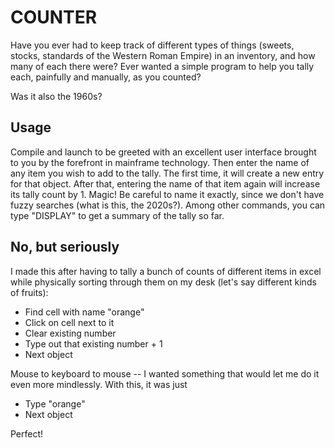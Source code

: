 # COUNTER
Have you ever had to keep track of different types of things (sweets, stocks, standards of the Western Roman Empire) in an inventory, and how many of each there were? Ever wanted a simple program to help you tally each, painfully and manually, as you counted?

Was it also the 1960s?

## Usage
Compile and launch to be greeted with an excellent user interface brought to you by the forefront in mainframe technology. Then enter the name of any item you wish to add to the tally. The first time, it will create a new entry for that object. After that, entering the name of that item again will increase its tally count by 1. Magic! Be careful to name it exactly, since we don't have fuzzy searches (what is this, the 2020s?). Among other commands, you can type "DISPLAY" to get a summary of the tally so far.

## No, but seriously
I made this after having to tally a bunch of counts of different items in excel while physically sorting through them on my desk (let's say different kinds of fruits):
- Find cell with name "orange"
- Click on cell next to it
- Clear existing number
- Type out that existing number + 1
- Next object

Mouse to keyboard to mouse -- I wanted something that would let me do it even more mindlessly. With this, it was just
- Type "orange"
- Next object

Perfect!